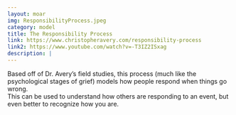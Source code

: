 ```yaml
---
layout: moar
img: ResponsibilityProcess.jpeg
category: model
title: The Responsibility Process
link: https://www.christopheravery.com/responsibility-process
link2: https://www.youtube.com/watch?v=-T3IZ2ISxag
description: |
---
```


 Based off of Dr. Avery’s field studies, this process (much like the psychological stages of grief) models how people respond when things go wrong.  
This can be used to understand how others are responding to an event, but even better to recognize how you are.

